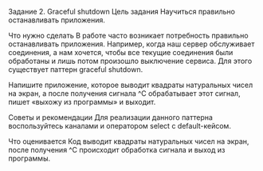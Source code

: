 Задание 2. Graceful shutdown
Цель задания
Научиться правильно останавливать приложения.

Что нужно сделать
В работе часто возникает потребность правильно останавливать приложения. Например, когда наш сервер обслуживает соединения, а нам хочется, чтобы все текущие соединения были обработаны и лишь потом произошло выключение сервиса. Для этого существует паттерн graceful shutdown. 

Напишите приложение, которое выводит квадраты натуральных чисел на экран, а после получения сигнала ^С обрабатывает этот сигнал, пишет «выхожу из программы» и выходит.

Советы и рекомендации
Для реализации данного паттерна воспользуйтесь каналами и оператором select с default-кейсом.

Что оценивается
Код выводит квадраты натуральных чисел на экран, после получения ^С происходит обработка сигнала и выход из программы.
